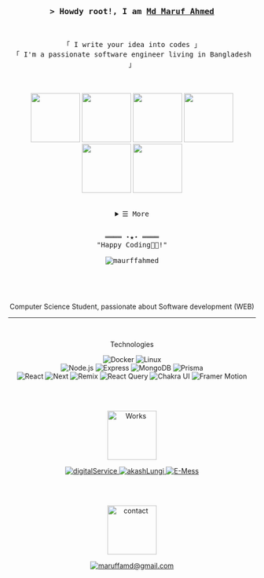 <!-- Intro  -->
<h3 align="center">
        <samp>&gt; Howdy root!, I am
          <b><a target="_blank" href="https://www.linkedin.com/in/maruffahmed/">Md Maruf Ahmed</a></b>
        </samp>
</h3>
<br>

<p align="center">
        <!-- Organization  -->
        <samp>
                「 I write your idea into codes 」
                <br>
                「 I'm a passionate software engineer living in Bangladesh 」
                <br>
                <br>
        </samp>
        <!-- Use Stack Logos -->
       <br>
<br>

  <img src="https://media3.giphy.com/media/ln7z2eWriiQAllfVcn/200w.webp" width="100">
  <img src="https://media.giphy.com/media/fsEaZldNC8A1PJ3mwp/giphy.gif" width="100">
    <img src="https://media.giphy.com/media/XAxylRMCdpbEWUAvr8/giphy.gif" width="100">
  <img src="https://i.giphy.com/media/eNAsjO55tPbgaor7ma/200w.webp" width="100">
  <img src="https://i.giphy.com/media/KzJkzjggfGN5Py6nkT/200.webp" width="100">
  <img src="https://i.giphy.com/media/IdyAQJVN2kVPNUrojM/200.webp" width="100">
<br>
</p>

 <br>
<!-- Details Section-->
<details align="center">
    <summary> <samp>&#9776; More</samp></summary>
    <p align="center">
        <br>
        <!-- Social Links -->
        <p>Find me on</p>
        <!-- Gmail -->
        <a href="mailto:maruffamd@gmail.com" target="_blank"><img alt="Gmail"
                src="https://img.shields.io/badge/-Gmail-EA4335?style=flat-square&logo=Gmail&logoColor=white">
        </a>
        <!-- Instagram -->
        <a href="https://www.instagram.com/marufffahmed/" target="_blank"><img alt="Instagram"
                src="https://img.shields.io/badge/-Instagram-E4405F?style=flat-square&logo=Instagram&logoColor=white">
        </a>
          <!-- Twitter -->
        <a href="https://www.twitter.com/marufffahmed/" target="_blank"><img alt="Twitter"
                src="https://img.shields.io/badge/-Twitter-blue?style=flat-square&logo=Twitter&logoColor=white](https://img.shields.io/badge/-Twitter-blue?style=flat-square&logo=Twitter&logoColor=white">
        </a>
        <!-- Linkedin -->
        <a href="https://www.linkedin.com/in/maruffahmed/" target="_blank"><img alt="Linkedin"
                src="https://img.shields.io/badge/-Linkedin-0A66C2?style=flat-square&logo=Linkedin&logoColor=white">
        </a>
    </p>
</details>
<br>

<!-- Portfolio Section -->
<samp >
    <p align="center">
        ════ ⋆★⋆ ════
        <br>
        "Happy Coding👨‍💻!"
      <br>
      <br>
      <img src="https://komarev.com/ghpvc/?username=rockreyad&label=Profile%20views&color=0eb493&style=flat-square" alt="maurffahmed" />
      <br>
      <br>
    </p>
    <br>
</samp>

<!-- Objectives -->
<smap>
    <br>
  <p align='center'>
    Computer Science Student, passionate about Software development (WEB)
  </p>
  </smap>
  
<hr>

<!-- Technologies -->
<smap align="center">
    <br>
  <p align="center"> Technologies</p>
  <p align="center">
  <img alt="Docker"
                src="https://img.shields.io/badge/-Docker-000?&logo=Docker">
  </img>
      <img alt="Linux"
                src="https://img.shields.io/badge/-Linux-000?&logo=Linux">
  <br>
  <img alt="Node.js"
                src="https://img.shields.io/badge/-Node.js-000?&logo=node.js">
            <img alt="Express"
                src="https://img.shields.io/badge/-Expresss-000?&logo=Express"/>
           <img alt="MongoDB"
                src="https://img.shields.io/badge/-MongoDB-000?&logo=MongoDB"/>
             <img alt="Prisma"
                src="https://img.shields.io/badge/-Prisma-000?&logo=Prisma"/>
  <br>
        <img alt="React"
                src="https://img.shields.io/badge/-React-000?&logo=React"/>
  <img alt="Next"
                src="https://img.shields.io/badge/-Next-000?&logo=Next.js"/>
          <img alt="Remix"
                src="https://img.shields.io/badge/-Remix-000?&logo=Remix"/>
            <img alt="React Query"
                src="https://img.shields.io/badge/-React%20Query-000?&logo=Reactquery"/>
              <img alt="Chakra UI"
                src="https://img.shields.io/badge/-Chakra%20Ui-000?&logo=Chakraui"/>
                <img alt="Framer Motion"
                src="https://img.shields.io/badge/-Framer%20Motion-000?&logo=Framer"/>
      
  <br>
  </p>
    <br>
</smap>

<!-- Projects -->
<smap align="center">
  <br>
 <p align="center"> <img alt="Works" src="https://media.giphy.com/media/TmPb7vBn0bdJ9TMEhi/giphy.gif" width="100"></p>
  <p align="center">
    <!-- project 1 -->
    <a href="https://github.com/maruffahmed/Delivery-management-system" target="_blank">
       <img alt="digitalService" src="https://img.shields.io/badge/-📝%20Delivery%20Management%20System-000">
    </a>
    <!-- project 2 -->
    <a href="https://github.com/maruffahmed/Inventory-Management-System" target="_blank">
       <img alt="akashLungi" src="https://img.shields.io/badge/-🛒%20Inventory%20Management%20System-000">
     </a>
    <!-- project 3 -->
    <a href="https://github.com/maruffahmed/AlgoVisu" target="_blank">
       <img alt="E-Mess" src="https://img.shields.io/badge/-🏢%20Algorithm%20Visualization-000">
     </a>
    </p>
  <br>
  </smap>
 
<!--  Footer -->
<smap align="center">
  <br>
  <p align="center">
   <img alt="contact" src="https://media.giphy.com/media/oBl4FKDaXx6xQrW4cv/giphy.gif" width="100">
    </p>
  <p align="center">
    <!-- Contact Email -->
        <a href="mailto:maruffamd@gmail.com" target="_blank"><img alt="maruffamd@gmail.com"
                src="https://img.shields.io/badge/-maruffamd@gmail.com-EA4335?style=flat-square&logo=Gmail&logoColor=white">
        </a>
  </p>
</smap>
